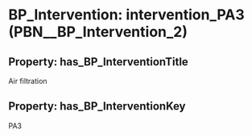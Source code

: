 # BP_Intervention: __intervention_PA3__ (PBN__BP_Intervention_2)

## Property: has_BP_InterventionTitle

Air filtration

## Property: has_BP_InterventionKey

PA3

